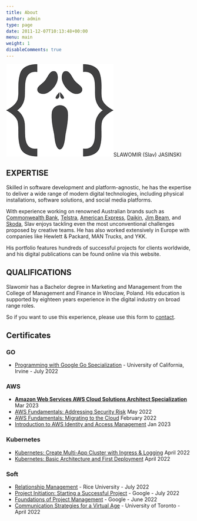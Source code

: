 ```yaml
---
title: About
author: admin
type: page
date: 2011-12-07T10:13:48+00:00
menu: main
weight: 1
disableComments: true
---
```

![logo](/images/2018/01/Coder-sm.png#right)SLAWOMIR (Slav) JASINSKI

## EXPERTISE  
Skilled in software development and platform-agnostic, he has the expertise to deliver a wide range of modern digital technologies, including physical installations, software solutions, and social media platforms.

With experience working on renowned Australian brands such as [Commonwealth Bank](https://www.commbank.com.au/), [Telstra](https://www.telstra.com.au/), [American Express](https://www.americanexpress.com/en-au/), [Daikin](https://www.daikin.com.au/), [Jim Beam](https://www.jimbeam.com/en-au/), and [Skoda](https://www.skoda.com.au/), Slav enjoys tackling even the most unconventional challenges proposed by creative teams. He has also worked extensively in Europe with companies like Hewlett & Packard, MAN Trucks, and YKK.

His portfolio features hundreds of successful projects for clients worldwide, and his digital publications can be found online via this website.

## QUALIFICATIONS  
Slawomir has a Bachelor degree in Marketing and Management from the College of Management and Finance in Wroclaw, Poland. His education is supported by eighteen years experience in the digital industry on broad range roles.

So if you want to use this experience, please use this form to [contact](/contact).

## Certificates

### GO
* [Programming with Google Go Specialization](https://www.coursera.org/account/accomplishments/specialization/certificate/XH7ZMSXFS779) - University of California, Irvine - July 2022

### AWS

* **[Amazon Web Services AWS Cloud Solutions Architect Specialization](https://coursera.org/share/0f6de5adfa0ceb8c237a46801059c6ec)**
Mar 2023
* [AWS Fundamentals: Addressing Security Risk](https://www.coursera.org/account/accomplishments/certificate/8WUHJMYVXNT5)
May 2022
* [AWS Fundamentals: Migrating to the Cloud](https://www.coursera.org/account/accomplishments/certificate/EN66ELRK9GDY)
February 2022
* [Introduction to AWS Identity and Access Management](https://www.coursera.org/account/accomplishments/certificate/UUWTD7FWS337)
Jan 2023

### Kubernetes
* [Kubernetes: Create Multi-App Cluster with Ingress & Logging](https://www.coursera.org/account/accomplishments/certificate/9HML386FB34Q)
  April 2022
* [Kubernetes: Basic Architecture and First Deployment](https://www.coursera.org/account/accomplishments/certificate/8GT7MKUGGAUX)
  April 2022


### Soft
* [Relationship Management](https://www.coursera.org/account/accomplishments/certificate/LH9LAHTELHL8) - Rice University -
July 2022
* [Project Initiation: Starting a Successful Project](https://www.coursera.org/account/accomplishments/certificate/MDWA8M5USTPC) - Google - 
July 2022
* [Foundations of Project Management](https://www.coursera.org/account/accomplishments/certificate/MKSPKASAXQ8N) - Google -
June 2022
* [Communication Strategies for a Virtual Age](https://www.coursera.org/account/accomplishments/certificate/7HN86HDDTFXJ) - University of Toronto -
April 2022